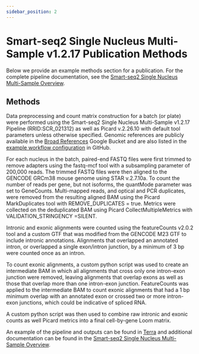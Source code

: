 ```yaml
---
sidebar_position: 2
---
```


# Smart-seq2 Single Nucleus Multi-Sample v1.2.17 Publication Methods

Below we provide an example methods section for a publication. For the complete pipeline documentation, see the [Smart-seq2 Single Nucleus Multi-Sample Overview](./README.md).

## Methods

Data preprocessing and count matrix construction for a batch (or plate) were performed using the Smart-seq2 Single Nucleus Multi-Sample v1.2.17 Pipeline (RRID:SCR_021312) as well as Picard v.2.26.10 with default tool parameters unless otherwise specified. Genomic references are publicly available in the [Broad References](https://console.cloud.google.com/storage/browser/gcp-public-data--broad-references/mm10/v0/single_nucleus?pageState=(%22StorageObjectListTable%22:(%22f%22:%22%255B%255D%22))&prefix=&forceOnObjectsSortingFiltering=false) Google Bucket and are also listed in the [example workflow configuration](https://github.com/broadinstitute/warp/blob/master/pipelines/skylab/smartseq2_single_nucleus_multisample/mouse_example.json) in GitHub. 

For each nucleus in the batch, paired-end FASTQ files were first trimmed to remove adapters using the fastq-mcf tool with a subsampling parameter of 200,000 reads. The trimmed FASTQ files were then aligned to the GENCODE GRCm38 mouse genome using STAR v.2.7.10a. To count the number of reads per gene, but not isoforms, the quantMode parameter was set to GeneCounts. Multi-mapped reads, and optical and PCR duplicates, were removed from the resulting aligned BAM using the Picard MarkDuplicates tool with REMOVE_DUPLICATES = true. Metrics were collected on the deduplicated BAM using Picard CollectMultipleMetrics with VALIDATION_STRINGENCY =SILENT.

Intronic and exonic alignments were counted using the featureCounts v2.0.2 tool and a custom GTF that was modified from the GENCODE M23 GTF to include intronic annotations. Alignments that overlapped an annotated intron, or overlapped a single exon/intron junction, by a minimum of 3 bp were counted once as an intron. 

To count exonic alignments, a custom python script was used to create an intermediate BAM in which all alignments that cross only one intron-exon junction were removed, leaving alignments that overlap exons as well as those that overlap more than one intron-exon junction. FeatureCounts was applied to the intermediate BAM to count exonic alignments that had a 1 bp minimum overlap with an annotated exon or crossed two or more intron-exon junctions, which could be indicative of spliced RNA. 

A custom python script was then used to combine raw intronic and exonic counts as well Picard metrics into a final cell-by-gene Loom matrix.

An example of the pipeline and outputs can be found in [Terra](https://app.terra.bio/#workspaces/warp-pipelines/Smart-seq2_Single_Nucleus_Muti-Sample) and additional documentation can be found in the [Smart-seq2 Single Nucleus Multi-Sample Overview](./README.md). 